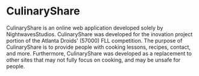 # CulinaryShare

CulinaryShare is an online web application developed solely by NightwavesStudios. CulinaryShare was developed for the inovation project portion of the Atlanta Droids' (57000) FLL competition. The purpose of CulinaryShare is to provide people with cooking lessons, recipes, contact, and more. Furthermore, CulinaryShare was developed as a replacement to other sites that may not fully focus on cooking, and may be unsafe for people.
